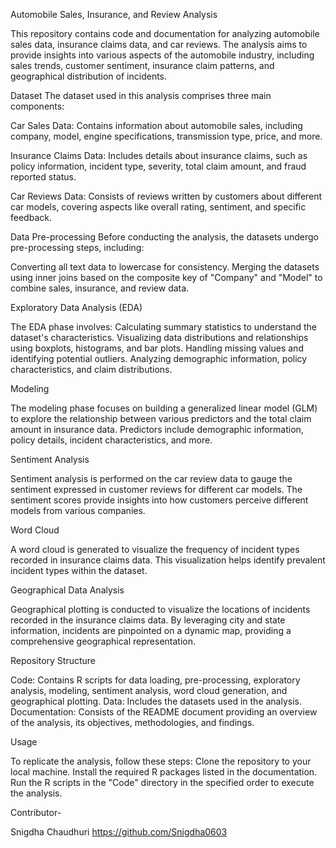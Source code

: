 Automobile Sales, Insurance, and Review Analysis

This repository contains code and documentation for analyzing automobile sales data, insurance claims data, and car reviews. The analysis aims to provide insights into various aspects of the automobile industry, including sales trends, customer sentiment, insurance claim patterns, and geographical distribution of incidents.

Dataset
The dataset used in this analysis comprises three main components:

Car Sales Data: Contains information about automobile sales, including company, model, engine specifications, transmission type, price, and more.

Insurance Claims Data: Includes details about insurance claims, such as policy information, incident type, severity, total claim amount, and fraud reported status.

Car Reviews Data: Consists of reviews written by customers about different car models, covering aspects like overall rating, sentiment, and specific feedback.

Data Pre-processing
Before conducting the analysis, the datasets undergo pre-processing steps, including:

Converting all text data to lowercase for consistency.
Merging the datasets using inner joins based on the composite key of "Company" and "Model" to combine sales, insurance, and review data.

Exploratory Data Analysis (EDA)

The EDA phase involves:
Calculating summary statistics to understand the dataset's characteristics.
Visualizing data distributions and relationships using boxplots, histograms, and bar plots.
Handling missing values and identifying potential outliers.
Analyzing demographic information, policy characteristics, and claim distributions.

Modeling

The modeling phase focuses on building a generalized linear model (GLM) to explore the relationship between various predictors and the total claim amount in insurance data. Predictors include demographic information, policy details, incident characteristics, and more.

Sentiment Analysis

Sentiment analysis is performed on the car review data to gauge the sentiment expressed in customer reviews for different car models. The sentiment scores provide insights into how customers perceive different models from various companies.

Word Cloud

A word cloud is generated to visualize the frequency of incident types recorded in insurance claims data. This visualization helps identify prevalent incident types within the dataset.

Geographical Data Analysis

Geographical plotting is conducted to visualize the locations of incidents recorded in the insurance claims data. By leveraging city and state information, incidents are pinpointed on a dynamic map, providing a comprehensive geographical representation.

Repository Structure

Code: Contains R scripts for data loading, pre-processing, exploratory analysis, modeling, sentiment analysis, word cloud generation, and geographical plotting.
Data: Includes the datasets used in the analysis.
Documentation: Consists of the README document providing an overview of the analysis, its objectives, methodologies, and findings.

Usage

To replicate the analysis, follow these steps:
Clone the repository to your local machine.
Install the required R packages listed in the documentation.
Run the R scripts in the "Code" directory in the specified order to execute the analysis.

Contributor-

Snigdha Chaudhuri
https://github.com/Snigdha0603
